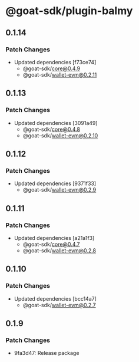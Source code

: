 # @goat-sdk/plugin-balmy

## 0.1.14

### Patch Changes

- Updated dependencies [f73ce74]
  - @goat-sdk/core@0.4.9
  - @goat-sdk/wallet-evm@0.2.11

## 0.1.13

### Patch Changes

- Updated dependencies [3091a49]
  - @goat-sdk/core@0.4.8
  - @goat-sdk/wallet-evm@0.2.10

## 0.1.12

### Patch Changes

- Updated dependencies [9371f33]
  - @goat-sdk/wallet-evm@0.2.9

## 0.1.11

### Patch Changes

- Updated dependencies [a21a1f3]
  - @goat-sdk/core@0.4.7
  - @goat-sdk/wallet-evm@0.2.8

## 0.1.10

### Patch Changes

- Updated dependencies [bcc14a7]
  - @goat-sdk/wallet-evm@0.2.7

## 0.1.9

### Patch Changes

- 9fa3d47: Release package
